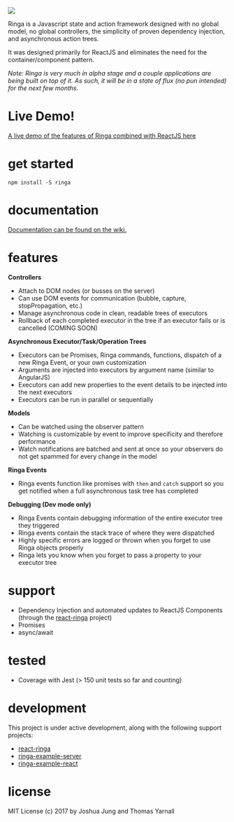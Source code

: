 [<img src="http://www.jungdigital.com/public/ringa/logo/ringa.png">](http://demo.ringajs.com)

Ringa is a Javascript state and action framework designed with no global model, no global controllers, the simplicity of proven dependency injection, and asynchronous action trees.

It was designed primarily for ReactJS and eliminates the need for the container/component pattern.

*Note: Ringa is very much in alpha stage and a couple applications are being built on top of it. As such, it will be in a state of flux (no pun intended) for the next few months.*

# Live Demo!

[A live demo of the features of Ringa combined with ReactJS here](http://demo.ringajs.com)

# get started

    npm install -S ringa

# documentation

[Documentation can be found on the wiki.](http://www.github.com/jung-digital/ringa/wiki)

# features

**Controllers**

* Attach to DOM nodes (or busses on the server)
* Can use DOM events for communication (bubble, capture, stopPropagation, etc.)
* Manage asynchronous code in clean, readable trees of executors
* Rollback of each completed executor in the tree if an executor fails or is cancelled (COMING SOON)

**Asynchronous Executor/Task/Operation Trees**

* Executors can be Promises, Ringa commands, functions, dispatch of a new Ringa Event, or your own customization
* Arguments are injected into executors by argument name (similar to AngularJS)
* Executors can add new properties to the event details to be injected into the next executors
* Executors can be run in parallel or sequentially

**Models**

* Can be watched using the observer pattern
* Watching is customizable by event to improve specificity and therefore performance
* Watch notifications are batched and sent at once so your observers do not get spammed for every change in the model

**Ringa Events**

* Ringa events function like promises with `then` and `catch` support so you get notified when a full asynchronous task tree has completed

**Debugging (Dev mode only)**

* Ringa Events contain debugging information of the entire executor tree they triggered
* Ringa events contain the stack trace of where they were dispatched
* Highly specific errors are logged or thrown when you forget to use Ringa objects properly
* Ringa lets you know when you forget to pass a property to your executor tree

# support

* Dependency Injection and automated updates to ReactJS Components (through the [react-ringa](https://github.com/jung-digital/react-ringa) project)
* Promises
* async/await

# tested

* Coverage with Jest (> 150 unit tests so far and counting)

# development

This project is under active development, along with the following support projects:

* [react-ringa](https://github.com/jung-digital/react-ringa)
* [ringa-example-server](https://github.com/jung-digital/ringa-example-server)
* [ringa-example-react](https://github.com/jung-digital/ringa-example-react)

# license

MIT License (c) 2017 by Joshua Jung and Thomas Yarnall
